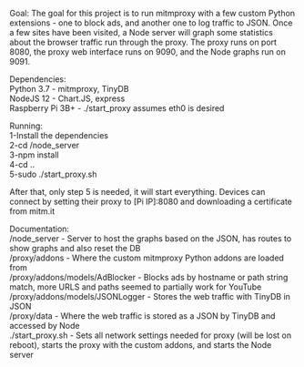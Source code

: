 Goal:
The goal for this project is to run mitmproxy with a few custom Python extensions - one to block ads, and another one to log traffic to JSON. Once a few sites have been visited, a Node server will graph some statistics about the browser traffic run through the proxy. The proxy runs on port 8080, the proxy web interface runs on 9090, and the Node graphs run on 9091.

Dependencies:<br />
Python 3.7 - mitmproxy, TinyDB<br />
NodeJS 12 - Chart.JS, express<br />
Raspberry Pi 3B+ - ./start_proxy assumes eth0 is desired<br />

Running:<br />
    1-Install the dependencies<br />
    2-cd /node_server<br />
    3-npm install<br />
    4-cd ..<br />
    5-sudo ./start_proxy.sh<br />

After that, only step 5 is needed, it will start everything. Devices can connect by setting their proxy to [Pi IP]:8080 and downloading a certificate from mitm.it

Documentation:<br />
    /node_server - Server to host the graphs based on the JSON, has routes to show graphs and also reset the DB<br />
    /proxy/addons - Where the custom mitmproxy Python addons are loaded from<br />
        /proxy/addons/models/AdBlocker - Blocks ads by hostname or path string match, more URLS and paths seemed to partially work for YouTube<br />
        /proxy/addons/models/JSONLogger - Stores the web traffic with TinyDB in JSON<br />
    /proxy/data - Where the web traffic is stored as a JSON by TinyDB and accessed by Node<br />
    ./start_proxy.sh - Sets all network settings needed for proxy (will be lost on reboot), starts the proxy with the custom addons, and starts the Node server<br />

